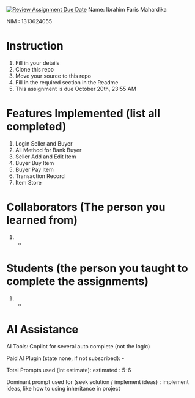 [![Review Assignment Due Date](https://classroom.github.com/assets/deadline-readme-button-22041afd0340ce965d47ae6ef1cefeee28c7c493a6346c4f15d667ab976d596c.svg)](https://classroom.github.com/a/SCVt0OYF)
Name: Ibrahim Faris Mahardika

NIM : 1313624055

# Instruction
1. Fill in your details
2. Clone this repo
3. Move your source to this repo
4. Fill in the required section in the Readme
5. This assignment is due October 20th, 23:55 AM

# Features Implemented (list all completed)
1. Login Seller and Buyer
2. All Method for Bank Buyer
3. Seller Add and Edit Item
4. Buyer Buy Item
5. Buyer Pay Item
6. Transaction Record
7. Item Store


# Collaborators (The person you learned from)
1. -

# Students (the person you taught to complete the assignments)
1. -

# AI Assistance
AI Tools: Copilot for several auto complete (not the logic) 

Paid AI Plugin (state none, if not subscribed): -

Total Prompts used (int estimate): estimated : 5-6

Dominant prompt used for (seek solution / implement ideas) : implement ideas, like how to using inheritance in project
